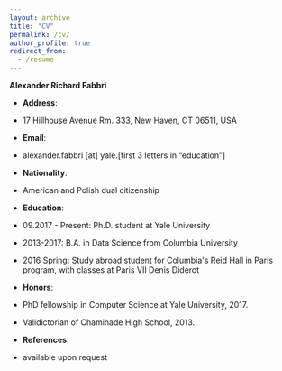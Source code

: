 ```yaml
---
layout: archive
title: "CV"
permalink: /cv/
author_profile: true
redirect_from:
  - /resume
---
```



**Alexander Richard Fabbri**

* **Address**: 

- 17 Hillhouse Avenue Rm. 333, New Haven, CT 06511, USA

* **Email**: 

- alexander.fabbri [at] yale.[first 3 letters in “education”]

* **Nationality**: 

- American and Polish dual citizenship

* **Education**:

- 09.2017 - Present: Ph.D. student at Yale University

- 2013-2017: B.A. in Data Science from Columbia University

- 2016 Spring: Study abroad student for Columbia's Reid Hall in Paris program, with classes at Paris VII Denis Diderot 

* **Honors**: 

- PhD fellowship in Computer Science at Yale University, 2017.

- Validictorian of Chaminade High School, 2013.

* **References**: 

- available upon request
